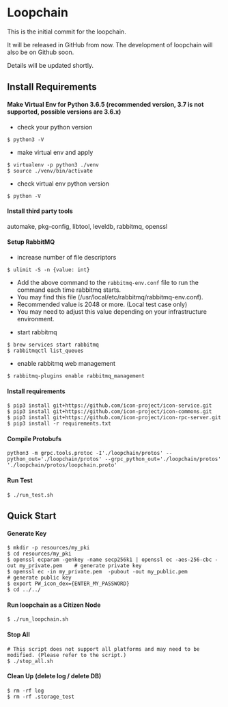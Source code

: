 # Loopchain

This is the initial commit for the loopchain.

It will be released in GitHub from now. 
The development of loopchain will also be on Github soon.  

Details will be updated shortly.

## Install Requirements

#### Make Virtual Env for Python 3.6.5 (recommended version, 3.7 is not supported, possible versions are 3.6.x)

 * check your python version

 ```
 $ python3 -V
 ```

 * make virtual env and apply

 ```
 $ virtualenv -p python3 ./venv
 $ source ./venv/bin/activate
 ```

 * check virtual env python version

 ```
 $ python -V
 ```

#### Install third party tools
automake, pkg-config, libtool, leveldb, rabbitmq, openssl

#### Setup RabbitMQ

* increase number of file descriptors

```
$ ulimit -S -n {value: int}
```

- Add the above command to the `rabbitmq-env.conf` file to run the command each time rabbitmq starts.
- You may find this file (/usr/local/etc/rabbitmq/rabbitmq-env.conf).
- Recommended value is 2048 or more. (Local test case only)
- You may need to adjust this value depending on your infrastructure environment.

* start rabbitmq

```
$ brew services start rabbitmq
$ rabbitmqctl list_queues
```

* enable rabbitmq web management

```
$ rabbitmq-plugins enable rabbitmq_management
```

#### Install requirements

```
$ pip3 install git+https://github.com/icon-project/icon-service.git
$ pip3 install git+https://github.com/icon-project/icon-commons.git
$ pip3 install git+https://github.com/icon-project/icon-rpc-server.git
$ pip3 install -r requirements.txt
```

#### Compile Protobufs

```
python3 -m grpc.tools.protoc -I'./loopchain/protos' --python_out='./loopchain/protos' --grpc_python_out='./loopchain/protos' './loopchain/protos/loopchain.proto'
```

#### Run Test

```
$ ./run_test.sh
```

## Quick Start

#### Generate Key

```
$ mkdir -p resources/my_pki
$ cd resources/my_pki
$ openssl ecparam -genkey -name secp256k1 | openssl ec -aes-256-cbc -out my_private.pem    # generate private key
$ openssl ec -in my_private.pem  -pubout -out my_public.pem                                # generate public key
$ export PW_icon_dex={ENTER_MY_PASSWORD}
$ cd ../../
```

#### Run loopchain as a Citizen Node

```
$ ./run_loopchain.sh
```

#### Stop All

```
# This script does not support all platforms and may need to be modified. (Please refer to the script.)
$ ./stop_all.sh
```

#### Clean Up (delete log / delete DB)

```
$ rm -rf log
$ rm -rf .storage_test
```